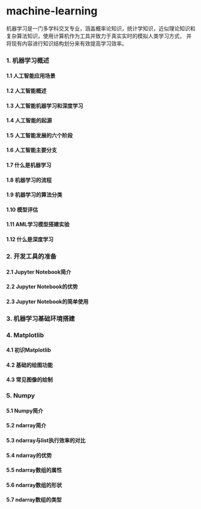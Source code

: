 # machine-learning
机器学习是一门多学科交叉专业，涵盖概率论知识，统计学知识，近似理论知识和复杂算法知识，使用计算机作为工具并致力于真实实时的模拟人类学习方式， 并将现有内容进行知识结构划分来有效提高学习效率。
### 1. 机器学习概述
#### 1.1 人工智能应用场景
#### 1.2 人工智能概述
#### 1.3 人工智能机器学习和深度学习
#### 1.4 人工智能的起源
#### 1.5 人工智能发展的六个阶段
#### 1.6 人工智能主要分支

#### 1.7 什么是机器学习

#### 1.8 机器学习的流程

#### 1.9 机器学习的算法分类 

#### 1.10 模型评估

#### 1.11 AML学习模型搭建实验

#### 1.12 什么是深度学习

### 2.  开发工具的准备

#### 2.1 Jupyter Notebook简介

#### 2.2 Jupyter Notebook的优势

#### 2.3 Jupyter Notebook的简单使用

### 3. 机器学习基础环境搭建

### 4. Matplotlib

#### 4.1 初识Matplotlib

#### 4.2 基础的绘图功能

#### 4.3 常见图像的绘制

### 5. Numpy

#### 5.1 Numpy简介

#### 5.2 ndarray简介

#### 5.3 ndarray与list执行效率的对比

#### 5.4 ndarray的优势

#### 5.5 ndarray数组的属性

#### 5.6 ndarray数组的形状

#### 5.7 ndarray数组的类型



 











